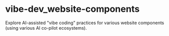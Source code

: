 # vibe-dev_website-components

Explore AI-assisted "vibe coding" practices for various website components (using various AI co-pilot ecosystems). 
